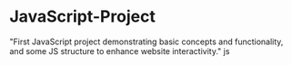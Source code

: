 # JavaScript-Project
"First JavaScript project demonstrating basic concepts and functionality, and some JS structure to enhance website interactivity."
js
